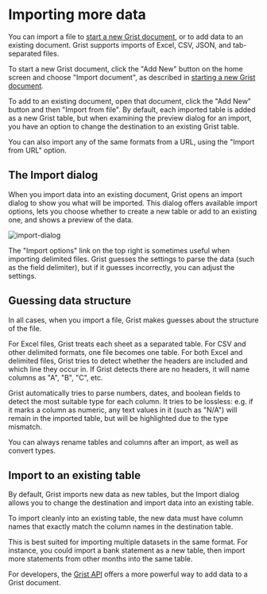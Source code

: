 # Importing more data

You can import a file to [start a new Grist document](creating-doc.md), or to
add data to an existing document. Grist supports imports of Excel, CSV, JSON, and
tab-separated files.

To start a new Grist document, click the "Add New" button on the home screen
and choose "Import document", as described in [starting a new Grist document](creating-doc.md).

To add to an existing document, open that document, click the "Add
New" button and then "Import from file".  By default, each imported
table is added as a new Grist table, but when examining the preview
dialog for an import, you have an option to change the destination to
an existing Grist table.

You can also import any of the same formats from a URL, using the "Import from URL" option.

## The Import dialog

When you import data into an existing document, Grist opens an import dialog to
show you what will be imported. This dialog offers available import options,
lets you choose whether to create a new table or add to an existing one, and
shows a preview of the data.

![import-dialog](images/import-dialog.png)

The "Import options" link on the top right is sometimes useful when importing
delimited files. Grist guesses the settings to parse the data (such as the
field delimiter), but if it guesses incorrectly, you can adjust the settings.

## Guessing data structure

In all cases, when you import a file, Grist makes guesses about the structure of the file.

For Excel files, Grist treats each sheet as a separated table. For CSV and
other delimited formats, one file becomes one table. For both Excel and
delimited files, Grist tries to detect whether the headers are included and
which line they occur in. If Grist detects there are no headers, it will name
columns as "A", "B", "C", etc.

Grist automatically tries to parse numbers, dates, and boolean fields to detect
the most suitable type for each column. It tries to be lossless: e.g. if it
marks a column as numeric, any text values in it (such as "N/A") will remain in
the imported table, but will be highlighted due to the type mismatch.

You can always rename tables and columns after an import, as well as convert types.

## Import to an existing table

By default, Grist imports new data as new tables, but the Import dialog allows
you to change the destination and import data into an existing table.

To import cleanly into an existing table, the new data must have column names
that exactly match the column names in the destination table.

This is best suited for importing multiple datasets in the same format. For
instance, you could import a bank statement as a new table, then import more
statements from other months into the same table.

For developers, the [Grist API](rest-api.md) offers a more powerful way to add data
to a Grist document.
